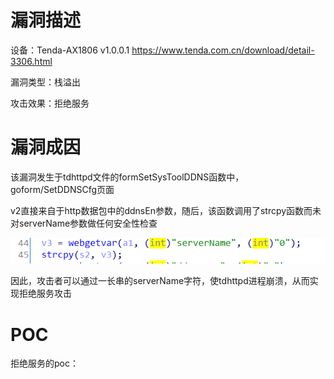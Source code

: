 # 漏洞描述

设备：Tenda-AX1806 v1.0.0.1 https://www.tenda.com.cn/download/detail-3306.html

漏洞类型：栈溢出

攻击效果：拒绝服务

# 漏洞成因

该漏洞发生于tdhttpd文件的formSetSysToolDDNS函数中，goform/SetDDNSCfg页面



v2直接来自于http数据包中的ddnsEn参数，随后，该函数调用了strcpy函数而未对serverName参数做任何安全性检查

![image-20220208222338204](image/1.png)

因此，攻击者可以通过一长串的serverName字符，使tdhttpd进程崩溃，从而实现拒绝服务攻击

# POC

拒绝服务的poc：

